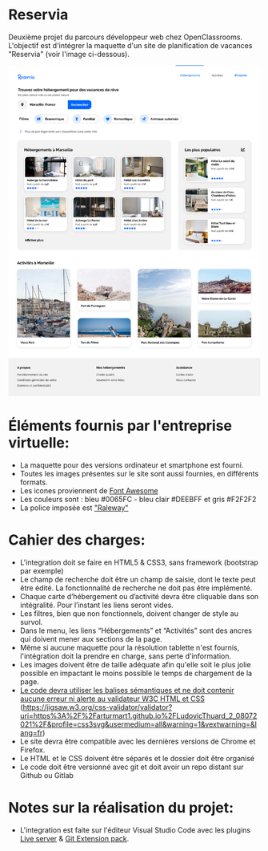 # Reservia

Deuxième projet du parcours développeur web chez OpenClassrooms.
L'objectif est d'intégrer la maquette d'un site de planification de vacances "Reservia" (voir l'image ci-dessous).

![maquette web reservia](maquette/desktop.png)

# Éléments fournis par l'entreprise virtuelle:

- La maquette pour des versions ordinateur et smartphone est fourni.
- Toutes les images présentes sur le site sont aussi fournies, en différents formats.
- Les icones proviennent de [Font Awesome](https://fontawesome.com/)
- Les couleurs sont : bleu #0065FC - bleu clair #DEEBFF et gris #F2F2F2
- La police imposée est ["Raleway"](https://fonts.google.com/specimen/Raleway)

# Cahier des charges:

- L'integration doit se faire en HTML5 & CSS3, sans framework (bootstrap par exemple)
- Le champ de recherche doit être un champ de saisie, dont le texte peut être édité. La fonctionnalité de recherche ne doit pas être implémenté.
- Chaque carte d’hébergement ou d’activité devra être cliquable dans son intégralité. Pour l’instant les liens seront vides.
- Les filtres, bien que non fonctionnels, doivent changer de style au survol.
- Dans le menu, les liens “Hébergements” et “Activités” sont des ancres qui doivent mener aux sections de la page.
- Même si aucune maquette pour la résolution tablette n'est fournis, l'intégration doit la prendre en charge, sans perte d'information.
- Les images doivent être de taille adéquate afin qu'elle soit le plus jolie possible en impactant le moins possible le temps de chargement de la page.
- [Le code devra utiliser les balises sémantiques et ne doit contenir aucune erreur ni alerte au validateur W3C HTML et CSS](https://validator.w3.org/nu/?doc=https%3A%2F%2Farturmart1.github.io%2FLudovicThuard_2_08072021%2F) (https://jigsaw.w3.org/css-validator/validator?uri=https%3A%2F%2Farturmart1.github.io%2FLudovicThuard_2_08072021%2F&profile=css3svg&usermedium=all&warning=1&vextwarning=&lang=fr)
- Le site devra être compatible avec les dernières versions de Chrome et Firefox.
- Le HTML et le CSS doivent être séparés et le dossier doit être organisé
- Le code doit être versionné avec git et doit avoir un repo distant sur Github ou Gitlab

# Notes sur la réalisation du projet:

- L'integration est faite sur l'éditeur Visual Studio Code avec les plugins [Live server](https://marketplace.visualstudio.com/items?itemName=ritwickdey.LiveServer) & [Git Extension pack](https://marketplace.visualstudio.com/items?itemName=donjayamanne.git-extension-pack).
